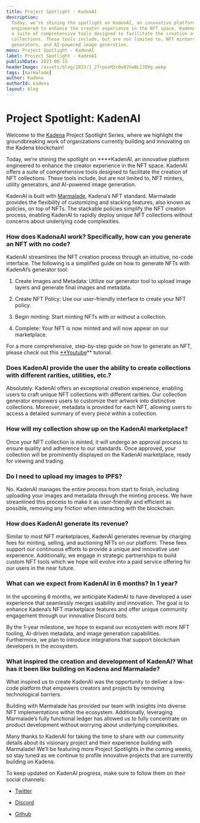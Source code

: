 ```yaml
---
title: Project Spotlight - KadenAI
description:
  Today, we’re shining the spotlight on KadenAI, an innovative platform
  engineered to enhance the creator experience in the NFT space. KadenAI offers
  a suite of comprehensive tools designed to facilitate the creation of NFT
  collections. These tools include, but are not limited to, NFT minters, utility
  generators, and AI-powered image generation.
menu: Project Spotlight - KadenAI
label: Project Spotlight - KadenAI
publishDate: 2023-08-15
headerImage: /assets/blog/2023/1_2TrpexM2c0w9JVwBL2JO9g.webp
tags: [marmalade]
author: Kadena
authorId: kadena
layout: blog
---
```


# Project Spotlight: KadenAI

Welcome to the [Kadena](https://kadena.io/) Project Spotlight Series, where we
highlight the groundbreaking work of organizations currently building and
innovating on the Kadena blockchain!

Today, we’re shining the spotlight on \*\*\*\*KadenAI, an innovative platform
engineered to enhance the creator experience in the NFT space. KadenAI offers a
suite of comprehensive tools designed to facilitate the creation of NFT
collections. These tools include, but are not limited to, NFT minters, utility
generators, and AI-powered image generation.

KadenAI is built with
[Marmalade](https://medium.com/kadena-io/introducing-marmalade-v2-empowering-the-future-of-nfts-33ad2f3c94e8),
Kadena’s NFT standard. Marmalade provides the flexibility of customizing and
stacking features, also known as policies, on top of NFTs. The stackable
policies simplify the NFT creation process, enabling KadenAI to rapidly deploy
unique NFT collections without concerns about underlying code complexities.

### How does KadenaAI work? Specifically, how can you generate an NFT with no code?

KadenAI streamlines the NFT creation process through an intuitive, no-code
interface. The following is a simplified guide on how to generate NFTs with
KadenAI’s generator tool:

1.  Create Images and Metadata: Utilize our generator tool to upload image
    layers and generate final images and metadata.

2.  Create NFT Policy: Use our user-friendly interface to create your NFT
    policy.

3.  Begin minting: Start minting NFTs with or without a collection.

4.  Complete: Your NFT is now minted and will now appear on our marketplace.

For a more comprehensive, step-by-step guide on how to generate an NFT, please
check out this [\*\*Youtube](https://youtu.be/UHza2oUwQ2E)\*\* tutorial.

### Does KadenAI provide the user the ability to create collections with different rarities, utilities, etc.?

Absolutely. KadenAI offers an exceptional creation experience, enabling users to
craft unique NFT collections with different rarities. Our collection generator
empowers users to customize their artwork into distinctive collections.
Moreover, metadata is provided for each NFT, allowing users to access a detailed
summary of every piece within a collection.

### How will my collection show up on the KadenAI marketplace?

Once your NFT collection is minted, it will undergo an approval process to
ensure quality and adherence to our standards. Once approved, your collection
will be prominently displayed on the KadenAI marketplace, ready for viewing and
trading.

### Do I need to upload my images to IPFS?

No. KadenAI manages the entire process from start to finish, including uploading
your images and metadata through the minting process. We have streamlined this
process to make it as user-friendly and efficient as possible, removing any
friction when interacting with the blockchain.

### How does KadenAI generate its revenue?

Similar to most NFT marketplaces, KadenAI generates revenue by charging fees for
minting, selling, and auctioning NFTs on our platform. These fees support our
continuous efforts to provide a unique and innovative user experience.
Additionally, we engage in strategic partnerships to build custom NFT tools
which we hope will evolve into a paid service offering for our users in the near
future.

### What can we expect from KadenAI in 6 months? In 1 year?

In the upcoming 6 months, we anticipate KadenAI to have developed a user
experience that seamlessly merges usability and innovation. The goal is to
enhance Kadena’s NFT marketplace features and offer unique community engagement
through our innovative Discord bots.

By the 1-year milestone, we hope to expand our ecosystem with more NFT tooling,
AI-driven metadata, and image generation capabilities. Furthermore, we plan to
introduce integrations that support blockchain developers in the ecosystem.

### What inspired the creation and development of KadenAI? What has it been like building on Kadena and Marmalade?

What inspired us to create KadenAI was the opportunity to deliver a low-code
platform that empowers creators and projects by removing technological barriers.

Building with Marmalade has provided our team with insights into diverse NFT
implementations within the ecosystem. Additionally, leveraging Marmalade’s fully
functional ledger has allowed us to fully concentrate on product development
without worrying about underlying complexities.

Many thanks to KadenAI for taking the time to share with our community details
about its visionary project and their experience building with Marmalade! We’ll
be featuring more Project Spotlights in the coming weeks, so stay tuned as we
continue to profile innovative projects that are currently building on Kadena.

To keep updated on KadenAI progress, make sure to follow them on their social
channels:

- [Twitter](https://twitter.com/SwarmsFinance)

- [Discord](https://discord.gg/y8KbQRxScF)

- [Github](https://github.com/squiegee/swarms)
